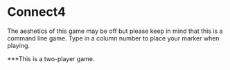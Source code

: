 # Connect4
The aeshetics of this game may be off but please keep in mind that this is a command line game. Type in a column number to place your marker when playing.

***This is a two-player game.

